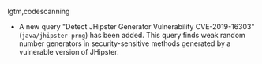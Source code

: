 lgtm,codescanning
* A new query "Detect JHipster Generator Vulnerability CVE-2019-16303"
  (`java/jhipster-prng`) has been added. This query finds weak random number generators
  in security-sensitive methods generated by a vulnerable version of JHipster.
